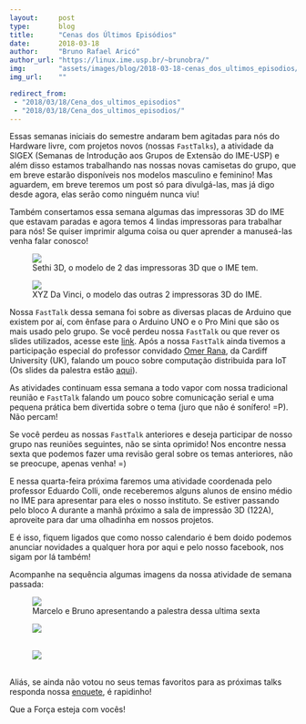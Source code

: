 ```yaml
---
layout:     post
type:       blog
title:      "Cenas dos Últimos Episódios"
date:       2018-03-18
author:     "Bruno Rafael Aricó"
author_url: "https://linux.ime.usp.br/~brunobra/"
img:        "assets/images/blog/2018-03-18-cenas_dos_ultimos_episodios/1.jpg"
img_url:    ""

redirect_from:
 - "2018/03/18/Cena_dos_ultimos_episodios"
 - "2018/03/18/Cena_dos_ultimos_episodios/"
---
```


Essas semanas iniciais do semestre andaram bem agitadas para nós do Hardware livre, com projetos novos (nossas `FastTalks`), a atividade da SIGEX (Semanas de Introdução aos Grupos de Extensão do IME-USP) e além disso estamos trabalhando nas nossas novas camisetas do grupo, que em breve estarão disponíveis nos modelos masculino e feminino! Mas aguardem, em breve teremos um post só para divulgá-las, mas já digo desde agora, elas serão como ninguém nunca viu!

Também consertamos essa semana algumas das impressoras 3D do IME que estavam paradas e agora temos 4 lindas impressoras para trabalhar para nós! Se quiser imprimir alguma coisa ou quer aprender a manuseá-las venha falar conosco!

<div class="img-container">
  <figure>
    <img src="{{ site.baseurl }}/assets/images/blog/2018-03-18-cenas_dos_ultimos_episodios/sethi.jpg">
    <figcaption>Sethi 3D, o modelo de 2 das impressoras 3D que o IME tem.</figcaption>
  </figure>
  <figure>
    <img src="{{ site.baseurl }}/assets/images/blog/2018-03-18-cenas_dos_ultimos_episodios/xyz.jpg">
    <figcaption>XYZ Da Vinci, o modelo das outras 2 impressoras 3D do IME.</figcaption>
  </figure>
</div>

Nossa `FastTalk` dessa semana foi sobre as diversas placas de Arduino que existem por aí, com ênfase para o Arduino UNO e o Pro Mini que são os mais usado pelo grupo. Se você perdeu nossa `FastTalk` ou que rever os slides utilizados, acesse este [link](https://drive.google.com/open?id=1l0Bc6xiJ98HBjGZovWnFblH6btoJ4VwH9G5TYgrOGFA).
Após a nossa `FastTalk` ainda tivemos a participação especial do professor convidado [Omer Rana](https://www.cardiff.ac.uk/people/view/118157-rana-omer), da Cardiff University (UK), falando um pouco sobre computação distribuida para IoT (Os slides da palestra estão [aqui](https://www.dropbox.com/s/gkjjmfc8jyvqtk9/usp-march18.pptx)).

As atividades continuam essa semana a todo vapor com nossa tradicional reunião e `FastTalk` falando um pouco sobre comunicação serial e uma pequena prática bem divertida sobre o tema (juro que não é sonífero! =P). Não percam!

Se você perdeu as nossas `FastTalk` anteriores e deseja participar de nosso grupo nas reuniões seguintes, não se sinta oprimido! Nos encontre nessa sexta que podemos fazer uma revisão geral sobre os temas anteriores, não se preocupe, apenas venha! =)

E nessa quarta-feira próxima faremos uma atividade coordenada pelo professor Eduardo Colli, onde receberemos alguns alunos de ensino médio no IME para apresentar para eles o nosso instituto. Se estiver passando pelo bloco A durante a manhã próximo a sala de impressão 3D (122A), aproveite para dar uma olhadinha em nossos projetos.

E é isso, fiquem ligados que como nosso calendario é bem doido podemos anunciar novidades a qualquer hora por aqui e pelo nosso facebook, nos sigam por lá também!

Acompanhe na sequência algumas imagens da nossa atividade de semana passada:

<div class="img-container">
  <figure>
    <img class="large" src="{{ site.baseurl }}/assets/images/blog/2018-03-18-cenas_dos_ultimos_episodios/1.jpg">
    <figcaption>Marcelo e Bruno apresentando a palestra dessa ultima sexta</figcaption>
  </figure>
  <figure>
    <img src="{{ site.baseurl }}/assets/images/blog/2018-03-18-cenas_dos_ultimos_episodios/2.jpg">
    <figcaption>&nbsp;</figcaption>
  </figure>
  <figure>
    <img src="{{ site.baseurl }}/assets/images/blog/2018-03-18-cenas_dos_ultimos_episodios/3.jpg">
    <figcaption>&nbsp;</figcaption>
  </figure>
</div>

Aliás, se ainda não votou no seus temas favoritos para as próximas talks responda nossa [enquete](https://docs.google.com/forms/d/e/1FAIpQLSdYQiCO6x52YQ0Lb5MwypvCDxZ6Mu3-kEQEqW25OOugKyXGbQ/viewform), é rapidinho!

Que a Força esteja com vocês!
